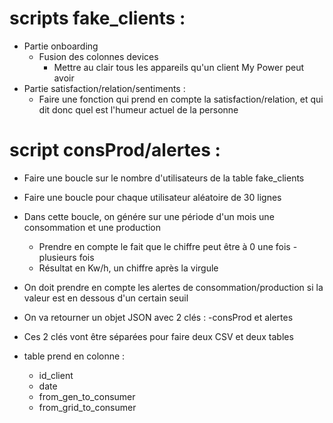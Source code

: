 # scripts fake_clients : 
- Partie onboarding 
    - Fusion des colonnes devices
        - Mettre au clair tous les appareils qu'un client My Power peut avoir
- Partie satisfaction/relation/sentiments : 
    - Faire une fonction qui prend en compte la satisfaction/relation, et qui dit donc quel est 
    l'humeur actuel de la personne 

# script consProd/alertes : 
- Faire une boucle sur le nombre d'utilisateurs de la table fake_clients
- Faire une boucle pour chaque utilisateur aléatoire de 30 lignes
- Dans cette boucle, on génére sur une période d'un mois une consommation et une production
    - Prendre en compte le fait que le chiffre peut être à 0 une fois - plusieurs fois 
    - Résultat en Kw/h, un chiffre après la virgule
- On doit prendre en compte les alertes de consommation/production si la valeur est en dessous d'un certain seuil
- On va retourner un objet JSON avec 2 clés : -consProd et alertes 
- Ces 2 clés vont être séparées pour faire deux CSV et deux tables

- table prend en colonne : 
    - id_client
    - date
    - from_gen_to_consumer
    - from_grid_to_consumer 


